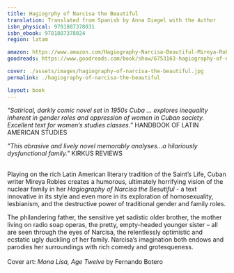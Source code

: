 ```yaml
---
title: Hagiogrphy of Narcisa the Beautiful
translation: Translated from Spanish by Anna Diegel with the Author
isbn_physical: 9781887378031
isbn_ebook: 9781887378024
region: latam

amazon: https://www.amazon.com/Hagiography-Narcisa-Beautiful-Mireya-Robles-ebook/dp/B092BHDZ99/ref=tmm_kin_swatch_0?_encoding=UTF8&qid=&sr=
goodreads: https://www.goodreads.com/book/show/6753163-hagiography-of-narcisa-the-beautiful

cover: ./assets/images/hagiography-of-narcisa-the-beautiful.jpg
permalink: ./hagiography-of-narcisa-the-beautiful

layout: book
---
```


*"Satirical, darkly comic novel set in 1950s Cuba ... explores inequality inherent in gender roles and oppression of women in Cuban society. Excellent text for women’s studies classes.”*      HANDBOOK OF LATIN AMERICAN STUDIES

*"This abrasive and lively novel memorably analyses…a hilariously dysfunctional family."*  KIRKUS REVIEWS
<br><br>

Playing on the rich Latin American literary tradition of the Saint’s Life, Cuban writer Mireya Robles creates a humorous, ultimately horrifying vision of the nuclear family in her *Hagiography of Narcisa the Besutiful* - a text innovative in its style and even more in its exploration of homosexuality, lesbianism, and the destructive power of traditional gender and family roles. 

The philandering father, the sensitive yet sadistic older brother, the mother living on radio soap operas, the pretty, empty-headed younger sister – all are seen through the eyes of Narcisa, the relentlessly optimistic and ecstatic ugly duckling of her family. Narcisa’s imagination both endows and parodies her surroundings with rich comedy and grotesqueness.
<br><br>
Cover art: *Mona Lisa, Age Twelve* by Fernando Botero
<br><br>
